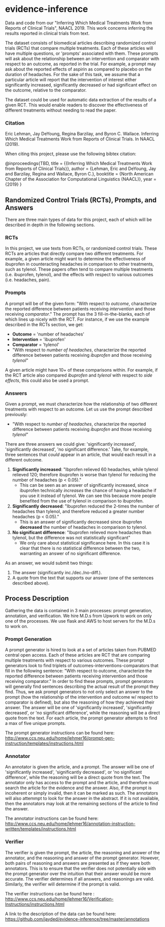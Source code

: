 # evidence-inference

Data and code from our "Inferring Which Medical Treatments Work from Reports of Clinical Trials", NAACL 2019. This work concerns inferring the results reported in clinical trials from text. 

The dataset consists of biomedical articles describing randomized control trials (RCTs) that compare multiple treatments. Each of these articles will have multiple questions, or 'prompts' associated with them. These prompts will ask about the relationship between an intervention and comparator with respect to an outcome, as reported in the trial. For example, a prompt may ask about the reported effects of aspirin as compared to placebo on the duration of headaches. For the sake of this task, we assume that a particular article will report that the intervention of interest either significantly increased, significantly decreased or had significant effect on the outcome, relative to the comparator.

The dataset could be used for automatic data extraction of the results of a given RCT. This would enable readers to discover the effectiveness of different treatments without needing to read the paper.

### Citation

Eric Lehman, Jay DeYoung, Regina Barzilay, and Byron C. Wallace. Inferring Which Medical Treatments Work from Reports of Clinical Trials. In NAACL (2019).

When citing this project, please use the following bibtex citation:

@inproceedings{TBD,
  title = {{Inferring Which Medical Treatments Work from Reports of Clinical Trials}},
  author = {Lehman, Eric and DeYoung, Jay and Barzilay, Regina and Wallace, Byron C.},
  booktitle = {North American Chapter of the Association for Computational Linguistics (NAACL)},
  year = {2019}
}


## Randomized Control Trials (RCTs), Prompts, and Answers
There are three main types of data for this project, each of which will be described in depth in the following sections.

### RCTs
In this project, we use texts from RCTs, or randomized control trials. These RCTs are articles that directly compare two different treatments. For example, a given article might want to determine the effectiveness of ibuprofen in counteracting headaches in comparison to other treatments, such as tylenol. These papers often tend to compare multiple treatments (i.e. ibuprofen, tylenol), and the effects with respect to various outcomes (i.e. headaches, pain). 

### Prompts
A prompt will be of the given form: "With respect to *outcome*, characterize the reported difference between patients receiving *intervention* and those receiving *comparator*." The prompt has the 3 fill-in-the-blanks, each of which lines up nicely with the RCT. For instance, if we use the example described in the RCTs section, we get: 
  * **Outcome** = 'number of headaches'
  * **Intervention** = 'ibuprofen'
  * **Comparator** = 'tylenol'
  * "With respect to *number of headaches*, characterize the reported difference between patients receiving *ibuprofen* and those receiving *tylenol*"
  
A given article might have 10+ of these comparisons within. For example, if the RCT article also compared *ibuprofen* and *tylenol* with respect to *side effects*, this could also be used a prompt. 

### Answers
Given a prompt, we must characterize how the relationship of two different treatments with respect to an outcome. Let us use the prompt described previously: 
  * "With respect to *number of headaches*, characterize the reported difference between patients receiving *ibuprofen* and those receiving  *tylenol*"

There are three answers we could give: 'significantly increased', 'significantly decreased', 'no significant difference.' Take, for example, three sentences that *could* appear in an article, that would each result in a different outcome.
  1. **Significantly increased**: "Ibprofen relieved 60 headaches, while tylenol relieved 120; therefore ibuprofen is worse than tylenol for reducing the number of headaches (p < 0.05)."
      * This can be seen as an answer of significantly increased, since ibuprofen technically *increases* the chance of having a headache if you use it instead of tylenol. We can see this because more people benefited from the use of tylenol in comparison to ibuprofen.
  2. **Significantly decreased**: "Ibuprofen reduced the 2-times the number of headaches than tylenol, and therefore reduced a greater number headaches (p < 0.05)."
      * This is an answer of significantly decreased since ibuprofen **decreased** the number of headaches in comparison to tylenol.
  3. **No significant difference**: "Ibuprofen relieved more headaches than tylenol, but the difference was not statistically significant"
      * We only care about statistical significance here. In this case it is clear that there is no statistical difference between the two, warranting an answer of no significant difference.
      
As an answer, we would submit two things: 
  1. The answer (significantly inc./dec./no-diff.).
  2. A quote from the text that supports our answer (one of the sentences described above).
  

## Process Description
Gathering the data is contained in 3 main processes: prompt generation, annotation, and verification. We hire M.D.s from Upwork to work on only one of the processes. We use flask and AWS to host servers for the M.D.s to work on.

### Prompt Generation
A prompt generator is hired to look at a set of articles taken from PUBMED central open access. Each of these articles are RCT that are comparing multiple treatments with respect to various outcomes. These prompt generators look to find triplets of outcomes-interventions-comparators that fill in the following sentence: "With respect to outcome, characterize the reported difference between patients receiving intervention and those receiving comparator." In order to find these prompts, prompt generators will generally find sentences describing the actual result of the prompt they find. Thus, we ask prompt generators to not only select an answer to the prompt (how the relationship of the intervention and outcome w/ respect to comparator is defined), but also the reasoning of how they achieved their answer. The answer will be one of 'significantly increased', 'significantly decreased', or 'no significant difference', while the reasoning will be a direct quote from the text. For each article, the prompt generator attempts to find a max of five unique prompts. 

The prompt generator instructions can be found here: http://www.ccs.neu.edu/home/lehmer16/prompt-gen-instruction/templates/instructions.html

### Annotator
An annotator is given the article, and a prompt. The answer will be one of 'significantly increased', 'significantly decreased', or 'no significant difference', while the reasoning will be a direct quote from the text. The annotator only has access to the prompt and the article, and therefore must search the article for the evidence and the answer. Also, if the prompt is incoherent or simply invalid, then it can be marked as such. The annotators will also attemmpt to look for the answer in the abstract. If it is not available, then the annotators may look at the remaining sections of the article to find the answer.

The annotator instructions can be found here: http://www.ccs.neu.edu/home/lehmer16/annotation-instruction-written/templates/instructions.html

### Verifier
The verifier is given the prompt, the article, the reasoning and answer of the annotator, and the reasoning and answer of the prompt generator. However, both pairs of reasoning and answers are presented as if they were both annotators. This is to ensure that the verifier does not potentially side with the prompt generator over the intuition that their answer would be more accurate. The verifier determines if all answers, and reasonings are valid. Similarly, the verifier will determine if the prompt is valid.

The verifier instructions can be found here : http://www.ccs.neu.edu/home/lehmer16/Verification-Instructions/instructions.html

A link to the description of the data can be found here: https://github.com/jayded/evidence-inference/tree/master/annotations

